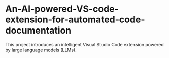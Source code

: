 # An-AI-powered-VS-code-extension-for-automated-code-documentation
This project introduces an intelligent Visual Studio Code extension powered by large language models (LLMs). 
